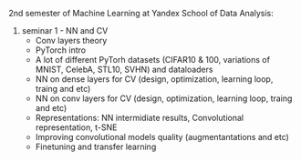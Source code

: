 2nd semester of Machine Learning at Yandex School of Data Analysis:
1. seminar 1 - NN and CV
   - Conv layers theory
   - PyTorch intro
   - A lot of different PyTorh datasets (CIFAR10 & 100, variations of MNIST, CelebA, STL10, SVHN) and dataloaders
   - NN on dense layers for CV (design, optimization, learning loop, traing and etc)
   - NN on conv layers for CV (design, optimization, learning loop, traing and etc)
   - Representations: NN intermidiate results, Convolutional representation, t-SNE
   - Improving convolutional models quality (augmentantations and etc)
   - Finetuning and transfer learning


